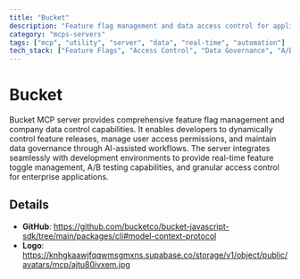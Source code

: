 ```yaml
---
title: "Bucket"
description: "Feature flag management and data access control for applications."
category: "mcps-servers"
tags: ["mcp", "utility", "server", "data", "real-time", "automation"]
tech_stack: ["Feature Flags", "Access Control", "Data Governance", "A/B Testing"]
---
```


# Bucket

Bucket MCP server provides comprehensive feature flag management and company data control capabilities. It enables developers to dynamically control feature releases, manage user access permissions, and maintain data governance through AI-assisted workflows. The server integrates seamlessly with development environments to provide real-time feature toggle management, A/B testing capabilities, and granular access control for enterprise applications.

## Details

- **GitHub**: https://github.com/bucketco/bucket-javascript-sdk/tree/main/packages/cli#model-context-protocol
- **Logo**: https://knhgkaawjfqqwmsgmxns.supabase.co/storage/v1/object/public/avatars/mcp/ajtu80ivxem.jpg
